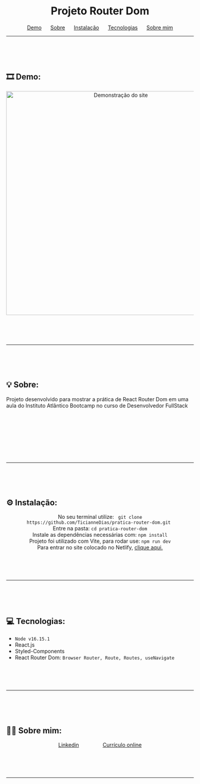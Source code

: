 <h1 align="center">Projeto Router Dom</h1>

<p align="center">
    <a href="#demo" style="margin:10px">Demo</a>
    <a href="#sobre" style="margin:10px">Sobre</a>
    <a href="#instalar" style="margin:10px">Instalação</a>
    <a href="#tecnologias" style="margin:10px">Tecnologias</a>
    <a href="#sobremim" style="margin:10px">Sobre mim</a>
</p>

---

<br> <br> <br>

## 🎞 Demo: <a id="demo"></a>
<div align="center">
    <img alt="Demonstração do site" src="page.gif" style="width:600px">
</div>

<br> <br> <br>

---


<br> <br> <br>

## 💡 Sobre: <a id="sobre"></a>
Projeto desenvolvido para mostrar a prática de React Router Dom em uma aula do Instituto Atlântico Bootcamp no curso de Desenvolvedor FullStack

<br>
<br><br>

<br> <br> <br>

---

<br> <br> <br>

## ⚙️ Instalação: <a id="instalar"></a>
<div align="center">
No seu terminal utilize: <code> git clone https://github.com/TicianneDias/pratica-router-dom.git </code><br>
Entre na pasta: <code>cd pratica-router-dom</code><br>
Instale as dependências necessárias com: <code>npm install</code><br>
Projeto foi utilizado com Vite, para rodar use: <code>npm run dev</code><br>
Para entrar no site colocado no Netlify, <a href='https://pratica-router-dom.netlify.app/'>clique aqui.</a>
    
</div>

<br> <br> <br>

---
<br> <br> <br>

## 💻 Tecnologias: <a id="tecnologias"></a>
<ul>
    <li><code>Node v16.15.1</code></li>
    <li>React.js</li>
    <li>Styled-Components</li>
    <li>React Router Dom: <code>Browser Router, Route, Routes, useNavigate</code></li>
</ul>


<br> <br> <br>

---

<br> <br> <br>

## 👩‍💻 Sobre mim: <a id="sobremim"></a>
<div align="center">
    <p>
        <a style="padding:30px" href="https://www.linkedin.com/in/ticiannedias/">Linkedin</a>
        <a style="padding:30px" href="https://ticiannedias.github.io/">Currículo online</a>
    </p>
</div>

<br> <br> <br>

---